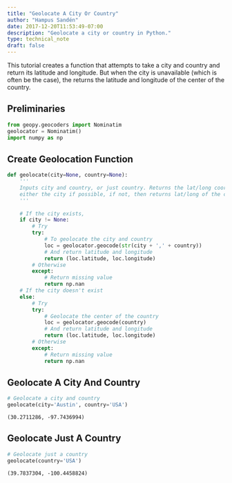 ```yaml
---
title: "Geolocate A City Or Country"
author: "Hampus Sandén"
date: 2017-12-20T11:53:49-07:00
description: "Geolocate a city or country in Python."
type: technical_note
draft: false
---
```

This tutorial creates a function that attempts to take a city and country and return its latitude and longitude. But when the city is unavailable (which is often be the case), the returns the latitude and longitude of the center of the country.

## Preliminaries


```python
from geopy.geocoders import Nominatim
geolocator = Nominatim()
import numpy as np
```

## Create Geolocation Function


```python
def geolocate(city=None, country=None):
    '''
    Inputs city and country, or just country. Returns the lat/long coordinates of 
    either the city if possible, if not, then returns lat/long of the center of the country.
    '''
    
    # If the city exists,
    if city != None:
        # Try
        try:
            # To geolocate the city and country
            loc = geolocator.geocode(str(city + ',' + country))
            # And return latitude and longitude
            return (loc.latitude, loc.longitude)
        # Otherwise
        except:
            # Return missing value
            return np.nan
    # If the city doesn't exist
    else:
        # Try
        try:
            # Geolocate the center of the country
            loc = geolocator.geocode(country)
            # And return latitude and longitude 
            return (loc.latitude, loc.longitude)
        # Otherwise
        except:
            # Return missing value
            return np.nan
```

## Geolocate A City And Country


```python
# Geolocate a city and country
geolocate(city='Austin', country='USA')
```




    (30.2711286, -97.7436994)



## Geolocate Just A Country


```python
# Geolocate just a country
geolocate(country='USA')
```




    (39.7837304, -100.4458824)


